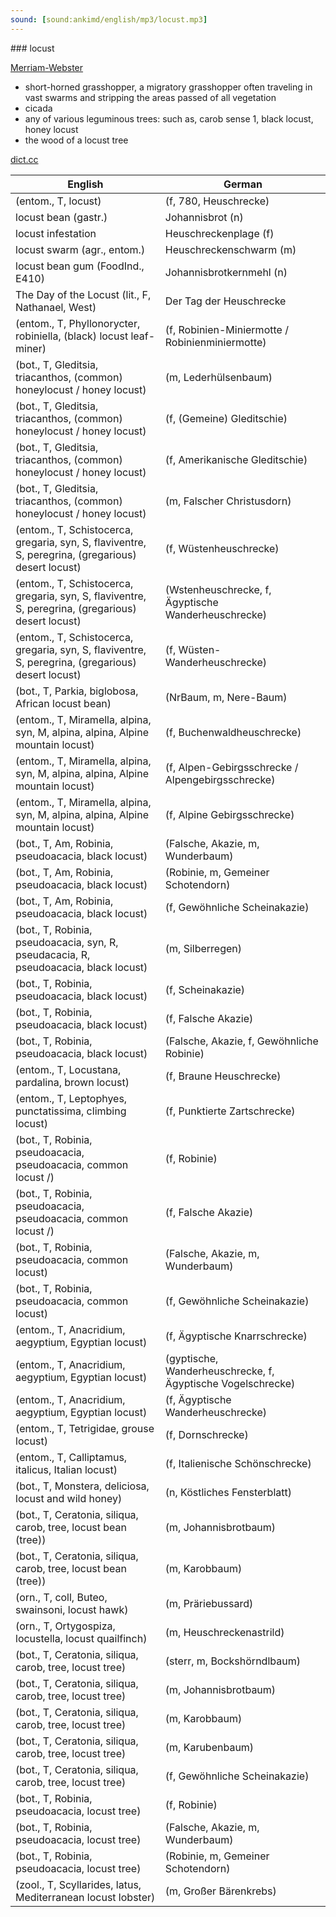 ```yaml
---
sound: [sound:ankimd/english/mp3/locust.mp3]
---
```


\### locust

[Merriam-Webster](https://www.merriam-webster.com/dictionary/locust)

- short-horned grasshopper, a migratory grasshopper often traveling in vast swarms and stripping the areas passed of all vegetation
- cicada
- any of various leguminous trees: such as, carob sense 1, black locust, honey locust
- the wood of a locust tree

[dict.cc](https://www.dict.cc/locust)

| English        | German       |
| -------------- | ------------ |
|  (entom., T, locust) |  (f, 780, Heuschrecke) |
| locust bean (gastr.) | Johannisbrot (n) |
| locust infestation | Heuschreckenplage (f) |
| locust swarm (agr., entom.) | Heuschreckenschwarm (m) |
| locust bean gum <LBG> (FoodInd., E410) | Johannisbrotkernmehl <JBKM> (n) |
| The Day of the Locust (lit., F, Nathanael, West) | Der Tag der Heuschrecke |
|  (entom., T, Phyllonorycter, robiniella, (black) locust leaf-miner) |  (f, Robinien-Miniermotte / Robinienminiermotte) |
|  (bot., T, Gleditsia, triacanthos, (common) honeylocust / honey locust) |  (m, Lederhülsenbaum) |
|  (bot., T, Gleditsia, triacanthos, (common) honeylocust / honey locust) |  (f, (Gemeine) Gleditschie) |
|  (bot., T, Gleditsia, triacanthos, (common) honeylocust / honey locust) |  (f, Amerikanische Gleditschie) |
|  (bot., T, Gleditsia, triacanthos, (common) honeylocust / honey locust) |  (m, Falscher Christusdorn) |
|  (entom., T, Schistocerca, gregaria, syn, S, flaviventre, S, peregrina, (gregarious) desert locust) |  (f, Wüstenheuschrecke) |
|  (entom., T, Schistocerca, gregaria, syn, S, flaviventre, S, peregrina, (gregarious) desert locust) |  (Wstenheuschrecke, f, Ägyptische Wanderheuschrecke) |
|  (entom., T, Schistocerca, gregaria, syn, S, flaviventre, S, peregrina, (gregarious) desert locust) |  (f, Wüsten-Wanderheuschrecke) |
|  (bot., T, Parkia, biglobosa, African locust bean) |  (NrBaum, m, Nere-Baum) |
|  (entom., T, Miramella, alpina, syn, M, alpina, alpina, Alpine mountain locust) |  (f, Buchenwaldheuschrecke) |
|  (entom., T, Miramella, alpina, syn, M, alpina, alpina, Alpine mountain locust) |  (f, Alpen-Gebirgsschrecke / Alpengebirgsschrecke) |
|  (entom., T, Miramella, alpina, syn, M, alpina, alpina, Alpine mountain locust) |  (f, Alpine Gebirgsschrecke) |
|  (bot., T, Am, Robinia, pseudoacacia, black locust) |  (Falsche, Akazie, m, Wunderbaum) |
|  (bot., T, Am, Robinia, pseudoacacia, black locust) |  (Robinie, m, Gemeiner Schotendorn) |
|  (bot., T, Am, Robinia, pseudoacacia, black locust) |  (f, Gewöhnliche Scheinakazie) |
|  (bot., T, Robinia, pseudoacacia, syn, R, pseudacacia, R, pseudoacacia, black locust) |  (m, Silberregen) |
|  (bot., T, Robinia, pseudoacacia, black locust) |  (f, Scheinakazie) |
|  (bot., T, Robinia, pseudoacacia, black locust) |  (f, Falsche Akazie) |
|  (bot., T, Robinia, pseudoacacia, black locust) |  (Falsche, Akazie, f, Gewöhnliche Robinie) |
|  (entom., T, Locustana, pardalina, brown locust) |  (f, Braune Heuschrecke) |
|  (entom., T, Leptophyes, punctatissima, climbing locust) |  (f, Punktierte Zartschrecke) |
|  (bot., T, Robinia, pseudoacacia, pseudoacacia, common locust /) |  (f, Robinie) |
|  (bot., T, Robinia, pseudoacacia, pseudoacacia, common locust /) |  (f, Falsche Akazie) |
|  (bot., T, Robinia, pseudoacacia, common locust) |  (Falsche, Akazie, m, Wunderbaum) |
|  (bot., T, Robinia, pseudoacacia, common locust) |  (f, Gewöhnliche Scheinakazie) |
|  (entom., T, Anacridium, aegyptium, Egyptian locust) |  (f, Ägyptische Knarrschrecke) |
|  (entom., T, Anacridium, aegyptium, Egyptian locust) |  (gyptische, Wanderheuschrecke, f, Ägyptische Vogelschrecke) |
|  (entom., T, Anacridium, aegyptium, Egyptian locust) |  (f, Ägyptische Wanderheuschrecke) |
|  (entom., T, Tetrigidae, grouse locust) |  (f, Dornschrecke) |
|  (entom., T, Calliptamus, italicus, Italian locust) |  (f, Italienische Schönschrecke) |
|  (bot., T, Monstera, deliciosa, locust and wild honey) |  (n, Köstliches Fensterblatt) |
|  (bot., T, Ceratonia, siliqua, carob, tree, locust bean (tree)) |  (m, Johannisbrotbaum) |
|  (bot., T, Ceratonia, siliqua, carob, tree, locust bean (tree)) |  (m, Karobbaum) |
|  (orn., T, coll, Buteo, swainsoni, locust hawk) |  (m, Präriebussard) |
|  (orn., T, Ortygospiza, locustella, locust quailfinch) |  (m, Heuschreckenastrild) |
|  (bot., T, Ceratonia, siliqua, carob, tree, locust tree) |  (sterr, m, Bockshörndlbaum) |
|  (bot., T, Ceratonia, siliqua, carob, tree, locust tree) |  (m, Johannisbrotbaum) |
|  (bot., T, Ceratonia, siliqua, carob, tree, locust tree) |  (m, Karobbaum) |
|  (bot., T, Ceratonia, siliqua, carob, tree, locust tree) |  (m, Karubenbaum) |
|  (bot., T, Ceratonia, siliqua, carob, tree, locust tree) |  (f, Gewöhnliche Scheinakazie) |
|  (bot., T, Robinia, pseudoacacia, locust tree) |  (f, Robinie) |
|  (bot., T, Robinia, pseudoacacia, locust tree) |  (Falsche, Akazie, m, Wunderbaum) |
|  (bot., T, Robinia, pseudoacacia, locust tree) |  (Robinie, m, Gemeiner Schotendorn) |
|  (zool., T, Scyllarides, latus, Mediterranean locust lobster) |  (m, Großer Bärenkrebs) |
